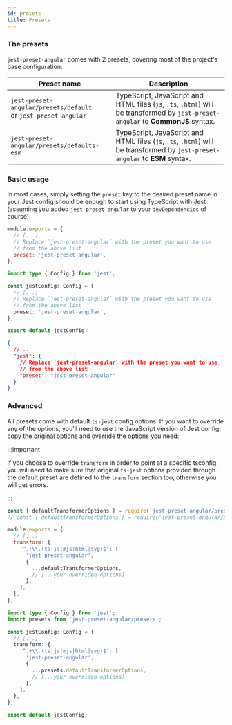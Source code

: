 ```yaml
---
id: presets
title: Presets
---
```


### The presets

`jest-preset-angular` comes with 2 presets, covering most of the project's base configuration:

| Preset name                                                        | Description                                                                                                                       |
| ------------------------------------------------------------------ | --------------------------------------------------------------------------------------------------------------------------------- |
| `jest-preset-angular/presets/default`<br/>or `jest-preset-angular` | TypeScript, JavaScript and HTML files (`js`, `.ts`, `.html`) will be transformed by `jest-preset-angular` to **CommonJS** syntax. |
| `jest-preset-angular/presets/defaults-esm`<br/>                    | TypeScript, JavaScript and HTML files (`js`, `.ts`, `.html`) will be transformed by `jest-preset-angular` to **ESM** syntax.      |

### Basic usage

In most cases, simply setting the `preset` key to the desired preset name in your Jest config should be enough to start
using TypeScript with Jest (assuming you added `jest-preset-angular` to your `devDependencies` of course):

```js tab
module.exports = {
  // [...]
  // Replace `jest-preset-angular` with the preset you want to use
  // from the above list
  preset: 'jest-preset-angular',
};
```

```ts tab
import type { Config } from 'jest';

const jestConfig: Config = {
  // [...]
  // Replace `jest-preset-angular` with the preset you want to use
  // from the above list
  preset: 'jest-preset-angular',
};

export default jestConfig;
```

```JSON tab
{
  //...
  "jest": {
    // Replace `jest-preset-angular` with the preset you want to use
    // from the above list
    "preset": "jest-preset-angular"
  }
}
```

### Advanced

All presets come with default `ts-jest` config options.
If you want to override any of the options, you'll need to use the JavaScript version of Jest config,
copy the original options and override the options you need:

:::important

If you choose to override `transform` in order to point at a specific tsconfig, you will need to make sure that original `ts-jest`
options provided through the default preset are defined to the `transform` section too, otherwise you will get
errors.

:::

```js tab
const { defaultTransformerOptions } = require('jest-preset-angular/presets');
// const { defaultTransformerOptions } = require('jest-preset-angular/presets')

module.exports = {
  // [...]
  transform: {
    '^.+\\.(ts|js|mjs|html|svg)$': [
      'jest-preset-angular',
      {
        ...defaultTransformerOptions,
        // [...your overriden options]
      },
    ],
  },
};
```

```ts tab
import type { Config } from 'jest';
import presets from 'jest-preset-angular/presets';

const jestConfig: Config = {
  // [...]
  transform: {
    '^.+\\.(ts|js|mjs|html|svg)$': [
      'jest-preset-angular',
      {
        ...presets.defaultTransformerOptions,
        // [...your overriden options]
      },
    ],
  },
};

export default jestConfig;
```
